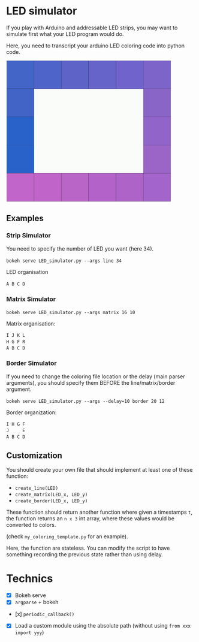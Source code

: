 # LED simulator

If you play with Arduino and addressable LED strips, you may want to simulate first what your LED program would do.

Here, you need to transcript your arduino LED coloring code into python code.


![](bokeh_r.gif)

## Examples


### Strip Simulator

You need to specify the number of LED you want (here 34).

`bokeh serve LED_simulator.py --args line 34`

LED organisation

`A B C D`

### Matrix Simulator

`bokeh serve LED_simulator.py --args matrix 16 10`

Matrix organisation:

```txt
I J K L
H G F R
A B C D
```

### Border Simulator




If you need to change the coloring file location or the delay (main parser arguments), you should specify them BEFORE the line/matrix/border argument.


`bokeh serve LED_simulator.py --args --delay=10 border 20 12`


Border organization:

```txt
I H G F
J     E
A B C D
```

## Customization

You should create your own file that should implement at least one of these function:

- `create_line(LED)`
- `create_matrix(LED_x, LED_y)`
- `create_border(LED_x, LED_y)`

These function should return another function where given a timestamps `t`, the function returns an `n x 3` int array, where these values would be converted to colors.

(check `my_coloring_template.py` for an example).

Here, the function are stateless.
You can modify the script to have something recording the previous state rather than using delay.


# Technics

- [x] Bokeh serve
- [x] `argparse` + bokeh 
- [x] `periodic_callback()`
- [x] Load a custom module using the absolute path (without using `from xxx import yyy`)

